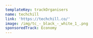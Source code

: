 ```yaml
---
templateKey: trackOrganisers
name: techchill
link: 'https://techchill.co/'
image: /img/tc_-_black_-_white_1_.png
sponsoredTrack: Economy
---
```

